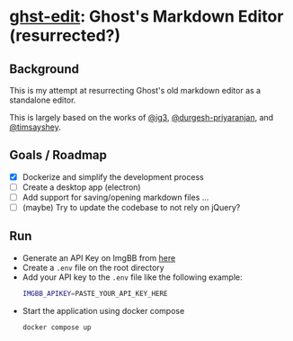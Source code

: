 # [ghst-edit](https://github.com/fa7ad/ghst-edit): Ghost's Markdown Editor (resurrected?)

## Background

This is my attempt at resurrecting Ghost's old markdown editor as a standalone editor.

This is largely based on the works of [@ig3](https://github.com/ig3/ghosditor), [@durgesh-priyaranjan](https://github.com/durgesh-priyaranjan/ghosditor), and [@timsayshey](https://github.com/timsayshey/Ghost-Markdown-Editor).

## Goals / Roadmap

- [x] Dockerize and simplify the development process
- [ ] Create a desktop app (electron)
- [ ] Add support for saving/opening markdown files
      ...
- [ ] (maybe) Try to update the codebase to not rely on jQuery?

## Run

- Generate an API Key on ImgBB from [here](https://api.imgbb.com/)
- Create a `.env` file on the root directory
- Add your API key to the `.env` file like the following example:
  ```bash
  IMGBB_APIKEY=PASTE_YOUR_API_KEY_HERE
  ```
- Start the application using docker compose
  ```bash
  docker compose up
  ```
